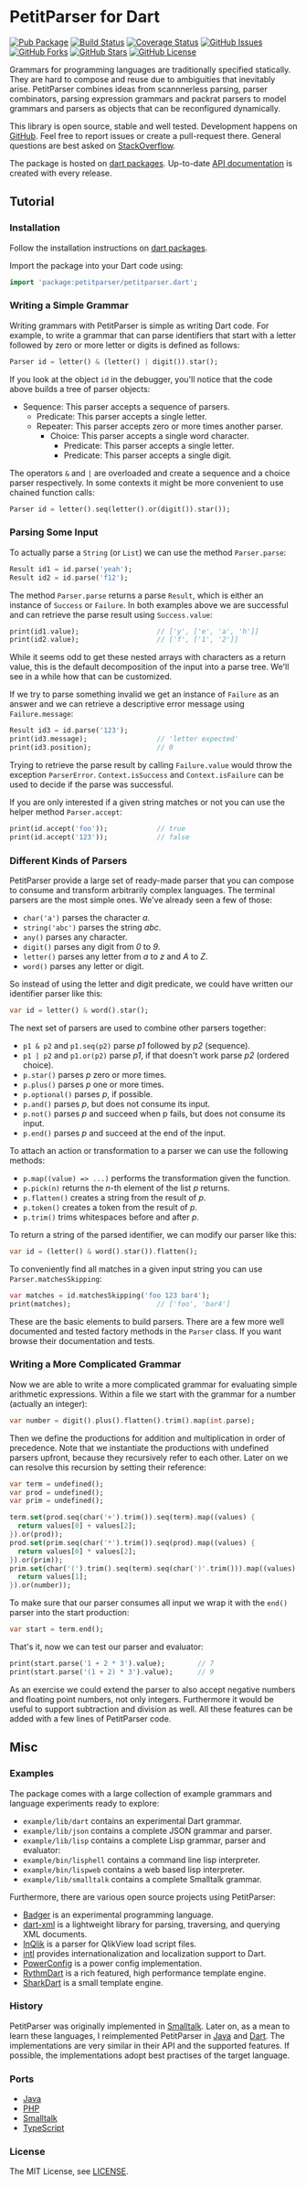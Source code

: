 PetitParser for Dart
====================

[![Pub Package](https://img.shields.io/pub/v/petitparser.svg)](https://pub.dartlang.org/packages/petitparser)
[![Build Status](https://travis-ci.org/petitparser/dart-petitparser.svg)](https://travis-ci.org/petitparser/dart-petitparser)
[![Coverage Status](https://coveralls.io/repos/petitparser/dart-petitparser/badge.svg)](https://coveralls.io/r/petitparser/dart-petitparser)
[![GitHub Issues](https://img.shields.io/github/issues/petitparser/dart-petitparser.svg)](https://github.com/petitparser/dart-petitparser/issues)
[![GitHub Forks](https://img.shields.io/github/forks/petitparser/dart-petitparser.svg)](https://github.com/petitparser/dart-petitparser/network)
[![GitHub Stars](https://img.shields.io/github/stars/petitparser/dart-petitparser.svg)](https://github.com/petitparser/dart-petitparser/stargazers)
[![GitHub License](https://img.shields.io/badge/license-MIT-blue.svg)](https://raw.githubusercontent.com/petitparser/dart-petitparser/master/LICENSE)

Grammars for programming languages are traditionally specified statically. They are hard to compose and reuse due to ambiguities that inevitably arise. PetitParser combines ideas from scannnerless parsing, parser combinators, parsing expression grammars and packrat parsers to model grammars and parsers as objects that can be reconfigured dynamically.

This library is open source, stable and well tested. Development happens on [GitHub](https://github.com/petitparser/dart-petitparser). Feel free to report issues or create a pull-request there. General questions are best asked on [StackOverflow](http://stackoverflow.com/questions/tagged/petitparser+dart).

The package is hosted on [dart packages](https://pub.dartlang.org/packages/petitparser). Up-to-date [API documentation](https://pub.dartlang.org/documentation/petitparser/latest/) is created with every release.


Tutorial
--------

### Installation

Follow the installation instructions on [dart packages](https://pub.dartlang.org/packages/petitparser#-installing-tab-).

Import the package into your Dart code using:

```dart
import 'package:petitparser/petitparser.dart';
```

### Writing a Simple Grammar

Writing grammars with PetitParser is simple as writing Dart code. For example, to write a grammar that can parse identifiers that start with a letter followed by zero or more letter or digits is defined as follows:

```dart
Parser id = letter() & (letter() | digit()).star();
```

If you look at the object `id` in the debugger, you'll notice that the code above builds a tree of parser objects:

- Sequence: This parser accepts a sequence of parsers.
  - Predicate: This parser accepts a single letter.
  - Repeater: This parser accepts zero or more times another parser.
    - Choice: This parser accepts a single word character.
      - Predicate: This parser accepts a single letter.
      - Predicate: This parser accepts a single digit.

The operators `&` and `|` are overloaded and create a sequence and a choice parser respectively. In some contexts it might be more convenient to use chained function calls:

```dart
Parser id = letter().seq(letter().or(digit()).star());
```

### Parsing Some Input

To actually parse a `String` (or `List`) we can use the method `Parser.parse`:

```dart
Result id1 = id.parse('yeah');
Result id2 = id.parse('f12');
```

The method `Parser.parse` returns a parse `Result`, which is either an instance of `Success` or `Failure`. In both examples above we are successful and can retrieve the parse result using `Success.value`:

```dart
print(id1.value);                   // ['y', ['e', 'a', 'h']]
print(id2.value);                   // ['f', ['1', '2']]
```

While it seems odd to get these nested arrays with characters as a return value, this is the default decomposition of the input into a parse tree. We'll see in a while how that can be customized.

If we try to parse something invalid we get an instance of `Failure` as an answer and we can retrieve a descriptive error message using `Failure.message`:

```dart
Result id3 = id.parse('123');
print(id3.message);                 // 'letter expected'
print(id3.position);                // 0
```

Trying to retrieve the parse result by calling `Failure.value` would throw the exception `ParserError`. `Context.isSuccess` and `Context.isFailure` can be used to decide if the parse was successful.

If you are only interested if a given string matches or not you can use the helper method `Parser.accept`:

```dart
print(id.accept('foo'));            // true
print(id.accept('123'));            // false
```

### Different Kinds of Parsers

PetitParser provide a large set of ready-made parser that you can compose to consume and transform arbitrarily complex languages. The terminal parsers are the most simple ones. We've already seen a few of those:

- `char('a')` parses the character *a*.
- `string('abc')` parses the string *abc*.
- `any()` parses any character.
- `digit()` parses any digit from *0* to *9*.
- `letter()` parses any letter from *a* to *z* and *A* to *Z*.
- `word()` parses any letter or digit.

So instead of using the letter and digit predicate, we could have written our identifier parser like this:

```dart
var id = letter() & word().star();
```

The next set of parsers are used to combine other parsers together:

- `p1 & p2` and `p1.seq(p2)` parse *p1* followed by *p2* (sequence).
- `p1 | p2` and `p1.or(p2)` parse *p1*, if that doesn't work parse *p2* (ordered choice).
- `p.star()` parses *p* zero or more times.
- `p.plus()` parses *p* one or more times.
- `p.optional()` parses *p*, if possible.
- `p.and()` parses *p*, but does not consume its input.
- `p.not()` parses *p* and succeed when p fails, but does not consume its input.
- `p.end()` parses *p* and succeed at the end of the input.

To attach an action or transformation to a parser we can use the following methods:

- `p.map((value) => ...)` performs the transformation given the function.
- `p.pick(n)` returns the *n*-th element of the list *p* returns.
- `p.flatten()` creates a string from the result of *p*.
- `p.token()` creates a token from the result of *p*.
- `p.trim()` trims whitespaces before and after *p*.

To return a string of the parsed identifier, we can modify our parser like this:

```dart
var id = (letter() & word().star()).flatten();
```

To conveniently find all matches in a given input string you can use `Parser.matchesSkipping`:

```dart
var matches = id.matchesSkipping('foo 123 bar4');
print(matches);                     // ['foo', 'bar4']
```

These are the basic elements to build parsers. There are a few more well documented and tested factory methods in the `Parser` class. If you want browse their documentation and tests.

### Writing a More Complicated Grammar

Now we are able to write a more complicated grammar for evaluating simple
arithmetic expressions. Within a file we start with the grammar for a
number (actually an integer):

```dart
var number = digit().plus().flatten().trim().map(int.parse);
```

Then we define the productions for addition and multiplication in order of precedence. Note that we instantiate the productions with undefined parsers upfront, because they recursively refer to each other. Later on we can resolve this recursion by setting their reference:

```dart
var term = undefined();
var prod = undefined();
var prim = undefined();

term.set(prod.seq(char('+').trim()).seq(term).map((values) {
  return values[0] + values[2];
}).or(prod));
prod.set(prim.seq(char('*').trim()).seq(prod).map((values) {
  return values[0] * values[2];
}).or(prim));
prim.set(char('(').trim().seq(term).seq(char(')'.trim())).map((values) {
  return values[1];
}).or(number));
```

To make sure that our parser consumes all input we wrap it with the `end()` parser into the start production:

```dart
var start = term.end();
```

That's it, now we can test our parser and evaluator:

```dart
print(start.parse('1 + 2 * 3').value);        // 7
print(start.parse('(1 + 2) * 3').value);      // 9
```

As an exercise we could extend the parser to also accept negative numbers and floating point numbers, not only integers. Furthermore it would be useful to support subtraction and division as well. All these features can be added with a few lines of PetitParser code.


Misc
----

### Examples

The package comes with a large collection of example grammars and language experiments ready to explore:

- `example/lib/dart` contains an experimental Dart grammar.
- `example/lib/json` contains a complete JSON grammar and parser.
- `example/lib/lisp` contains a complete Lisp grammar, parser and evaluator:
- `example/bin/lisphell` contains a command line lisp interpreter.
- `example/bin/lispweb` contains a web based lisp interpreter.
- `example/lib/smalltalk` contains a complete Smalltalk grammar.

Furthermore, there are various open source projects using PetitParser:

- [Badger](https://github.com/badger-lang/badger) is an experimental programming language.
- [dart-xml](https://github.com/renggli/dart-xml) is a lightweight library for parsing, traversing, and querying XML documents.
- [InQlik](https://github.com/inqlik/inqlik_cli) is a parser for QlikView load script files.
- [intl](https://github.com/dart-lang/intl) provides internationalization and localization support to Dart.
- [PowerConfig](https://github.com/kaendfinger/powerconfig.dart) is a power config implementation.
- [RythmDart](https://github.com/freewind/RythmDart) is a rich featured, high performance template engine.
- [SharkDart](https://github.com/freewind/SharkDart) is a small template engine.

### History

PetitParser was originally implemented in [Smalltalk](http://scg.unibe.ch/research/helvetia/petitparser). Later on, as a mean to learn these languages, I reimplemented PetitParser in [Java](https://github.com/petitparser/java-petitparser) and [Dart](https://github.com/petitparser/dart-petitparser). The implementations are very similar in their API and the supported features. If possible, the implementations adopt best practises of the target language.

### Ports

- [Java](https://github.com/petitparser/java-petitparser)
- [PHP](https://github.com/mindplay-dk/petitparserphp)
- [Smalltalk](http://scg.unibe.ch/research/helvetia/petitparser)
- [TypeScript](https://github.com/mindplay-dk/petitparser-ts)

### License

The MIT License, see [LICENSE](https://raw.githubusercontent.com/petitparser/dart-petitparser/master/LICENSE).
